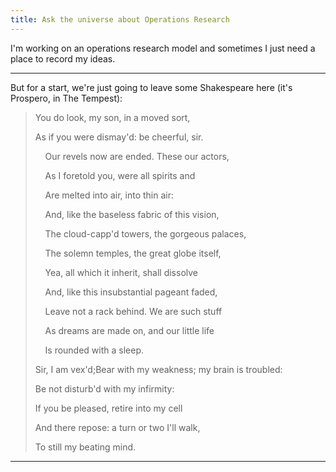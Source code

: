 ```yaml
---
title: Ask the universe about Operations Research
---
```


I'm working on an operations research model and sometimes I just need a place to record my ideas.

-----

But for a start, we're just going to leave some Shakespeare here (it's Prospero, in The Tempest):

> You do look, my son, in a moved sort,
> 
> As if you were dismay'd: be cheerful, sir.
> 
>    Our revels now are ended. These our actors,
> 
>    As I foretold you, were all spirits and
> 
>    Are melted into air, into thin air:
> 
>    And, like the baseless fabric of this vision,
> 
>    The cloud-capp'd towers, the gorgeous palaces,
> 
>    The solemn temples, the great globe itself,
> 
>    Yea, all which it inherit, shall dissolve
> 
>    And, like this insubstantial pageant faded,
> 
>    Leave not a rack behind. We are such stuff
> 
>    As dreams are made on, and our little life
> 
>    Is rounded with a sleep.
> 
> Sir, I am vex'd;Bear with my weakness; my brain is troubled:
> 
> Be not disturb'd with my infirmity:
> 
> If you be pleased, retire into my cell
> 
> And there repose: a turn or two I'll walk,
> 
> To still my beating mind. 

-----

